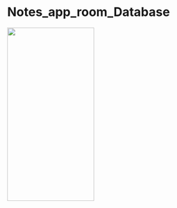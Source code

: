 # Notes_app_room_Database


<img src="https://user-images.githubusercontent.com/91980956/147358915-f5a257e9-2c72-46a9-92b9-d7c843920b35.jpg" width="200" height="400" />
